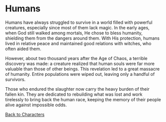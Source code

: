 # Humans

Humans have always struggled to survive in a world filled with powerful creatures, especially since most of them lack magic. In the early ages, when God still walked among mortals, He chose to bless humanity, shielding them from the dangers around them. With His protection, humans lived in relative peace and maintained good relations with witches, who often aided them.

However, about two thousand years after the Age of Chaos, a terrible discovery was made: a creature realized that human souls were far more valuable than those of other beings. This revelation led to a great massacre of humanity. Entire populations were wiped out, leaving only a handful of survivors.

Those who endured the slaughter now carry the heavy burden of their fallen kin. They are dedicated to rebuilding what was lost and work tirelessly to bring back the human race, keeping the memory of their people alive against impossible odds.

[Back to Characters](characters.md)
